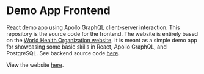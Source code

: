 # Demo App Frontend

React demo app using Apollo GraphQL client-server interaction. This repository is the source code for the frontend. The website is entirely based on the [World Health Organization website](https://www.who.int/). It is meant as a simple demo app for showcasing some basic skills in React, Apollo GraphQL, and PostgreSQL. See backend source code [here](https://github.com/jchboettcher/demo-app-server/).

View the website [here](https://jchboettcher.github.io/demo-app/).